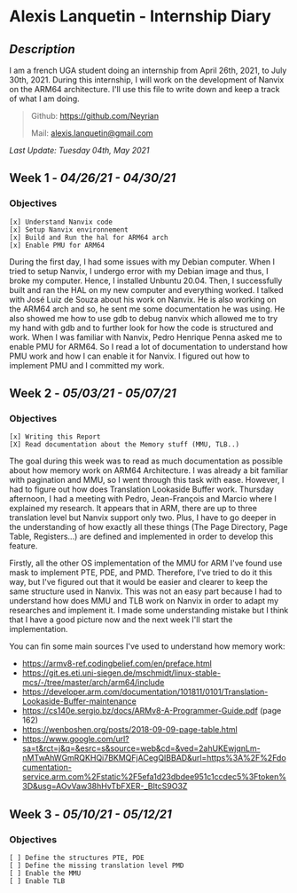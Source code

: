 # Alexis Lanquetin - Internship Diary

## _Description_

I am a french UGA student doing an internship from April 26th, 2021, to July 30th, 2021. During this internship, I will work on the development of Nanvix on the ARM64 architecture. I'll use this file to write down and keep a track of what I am doing.
> Github: https://github.com/Neyrian
> 
> Mail:   alexis.lanquetin@gmail.com

_Last Update: Tuesday 04th, May 2021_

## **Week 1** - _04/26/21 - 04/30/21_

### Objectives
```
[x] Understand Nanvix code
[x] Setup Nanvix environnement
[x] Build and Run the hal for ARM64 arch
[x] Enable PMU for ARM64
```

During the first day, I had some issues with my Debian computer. When I tried to setup Nanvix, I undergo error with my Debian image and thus, I broke my computer. Hence, I installed Unbuntu 20.04. Then, I successfully built and ran the HAL on my new computer and everything worked. 
I talked with José Luiz de Souza about his work on Nanvix. He is also working on the ARM64 arch and so, he sent me some documentation he was using. He also showed me how to use gdb to debug nanvix which allowed me to try my hand with gdb and to further look for how the code is structured and work.
When I was familiar with Nanvix, Pedro Henrique Penna asked me to enable PMU for ARM64. So I read a lot of documentation to understand how PMU work and how I can enable it for Nanvix. 
I figured out how to implement PMU and I committed my work.

## **Week 2** - _05/03/21 - 05/07/21_

### Objectives

```
[x] Writing this Report
[X] Read documentation about the Memory stuff (MMU, TLB..)
```
The goal during this week was to read as much documentation as possible about how memory work on ARM64 Architecture. I was already a bit familiar with pagination and MMU, so I went through this task with ease. However, I had to figure out how does Translation Lookaside Buffer work.
Thursday afternoon, I had a meeting with Pedro, Jean-François and Marcio where I explained my research. It appears that in ARM, there are up to three translation level but Nanvix support only two. Plus, I have to go deeper in the understanding of how exactly all these things (The Page Directory, Page Table, Registers...) are defined and implemented in order to develop this feature.

Firstly, all the other OS implementation of the MMU for ARM I've found use mask to implement PTE, PDE, and PMD. Therefore, I've tried to do it this way, but I've figured out that it would be easier and clearer to keep the same structure used in Nanvix.
This was not an easy part because I had to understand how does MMU and TLB work on Nanvix in order to adapt my researches and implement it. I made some understanding mistake but I think that I have a good picture now and the next week I'll start the implementation.

You can fin some main sources I've used to understand how memory work:

- https://armv8-ref.codingbelief.com/en/preface.html
- https://git.es.eti.uni-siegen.de/mschmidt/linux-stable-mcs/-/tree/master/arch/arm64/include
- https://developer.arm.com/documentation/101811/0101/Translation-Lookaside-Buffer-maintenance
- https://cs140e.sergio.bz/docs/ARMv8-A-Programmer-Guide.pdf (page 162)
- https://wenboshen.org/posts/2018-09-09-page-table.html
- https://www.google.com/url?sa=t&rct=j&q=&esrc=s&source=web&cd=&ved=2ahUKEwjqnLm-nMTwAhWGmRQKHQi7BKMQFjACegQIBBAD&url=https%3A%2F%2Fdocumentation-service.arm.com%2Fstatic%2F5efa1d23dbdee951c1ccdec5%3Ftoken%3D&usg=AOvVaw38hHvTbFXER-_BItcS9O3Z

## **Week 3** - _05/10/21 - 05/12/21_

### Objectives

```
[ ] Define the structures PTE, PDE
[ ] Define the missing translation level PMD
[ ] Enable the MMU
[ ] Enable TLB
```

